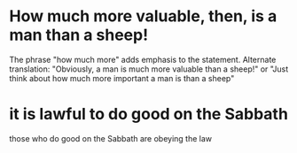 
# How much more valuable, then, is a man than a sheep!
The phrase "how much more" adds emphasis to the statement. Alternate translation: "Obviously, a man is much more valuable than a sheep!" or "Just think about how much more important a man is than a sheep"

# it is lawful to do good on the Sabbath
those who do good on the Sabbath are obeying the law